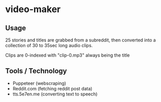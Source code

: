 # video-maker

## Usage
25 stories and titles are grabbed from a subreddit, then converted into a collection of 30 to 35sec long audio clips.

Clips are 0-indexed with "clip-0.mp3" always being the title

## Tools / Technology
- Puppeteer (webscraping)
- Reddit.com (fetching reddit post data)
- tts.5e7en.me (converting text to speech)
